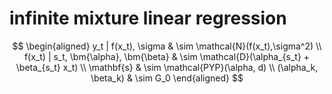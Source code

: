 # infinite mixture linear regression

$$
\begin{aligned}
y_t | f(x_t), \sigma & \sim \mathcal{N}(f(x_t),\sigma^2) \\
f(x_t) | s_t, \bm{\alpha}, \bm{\beta} & \sim \mathcal{D}(\alpha_{s_t} + \beta_{s_t} x_t) \\
\mathbf{s} & \sim \mathcal{PYP}(\alpha, d) \\
(\alpha_k, \beta_k) & \sim G_0
\end{aligned}
$$
